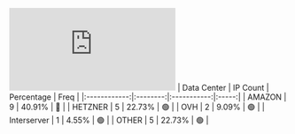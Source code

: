 ![Diagramm](https://github.com/obajay/StateSync-snapshots/blob/main/Projects/Medibloc/1/README.md)
| Data Center | IP Count | Percentage | Freq |
|:------------:|:--------:|:-----------:|:-----:|
| AMAZON | 9 | 40.91% | 🔴 |
| HETZNER | 5 | 22.73% | 🟢 |
| OVH | 2 | 9.09% | 🟢 |
| Interserver | 1 | 4.55% | 🟢 |
| OTHER | 5 | 22.73% | 🟢 |